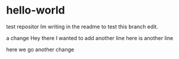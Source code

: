 # hello-world
test repositor
Im writing in the readme to test this branch edit.

a change
Hey there I wanted to add another line here is another line

here we go another change